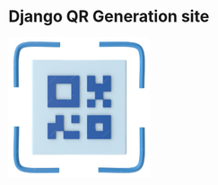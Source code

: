 # Django QR Generation site

<img src="static/images/qr-code-area-3d-illustration_118019-6256.jpg" width=50% height=50%>
